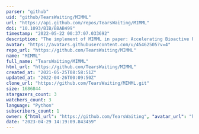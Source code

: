 ```yaml
---
parser: "github"
uid: "github/TearsWaiting/MIMML"
url: "https://api.github.com/repos/TearsWaiting/MIMML"
doi: "10.1093/BIB/BBAB499"
timestamp: "2022-05-22 00:37:07.033692"
description: "The implement of MIMML in paper: Accelerating Bioactive Peptides Discovery via Mutual Information based Meta-learning"
avatar: "https://avatars.githubusercontent.com/u/45462505?v=4"
repo_url: "https://github.com/TearsWaiting/MIMML"
name: "MIMML"
full_name: "TearsWaiting/MIMML"
html_url: "https://github.com/TearsWaiting/MIMML"
created_at: "2021-05-25T08:58:51Z"
updated_at: "2022-04-26T00:09:50Z"
clone_url: "https://github.com/TearsWaiting/MIMML.git"
size: 1686844
stargazers_count: 3
watchers_count: 3
language: "Python"
subscribers_count: 1
owner: {"html_url": "https://github.com/TearsWaiting", "avatar_url": "https://avatars.githubusercontent.com/u/45462505?v=4", "login": "TearsWaiting", "type": "User"}
date: "2023-04-29 14:19:09.843459"
---
```

